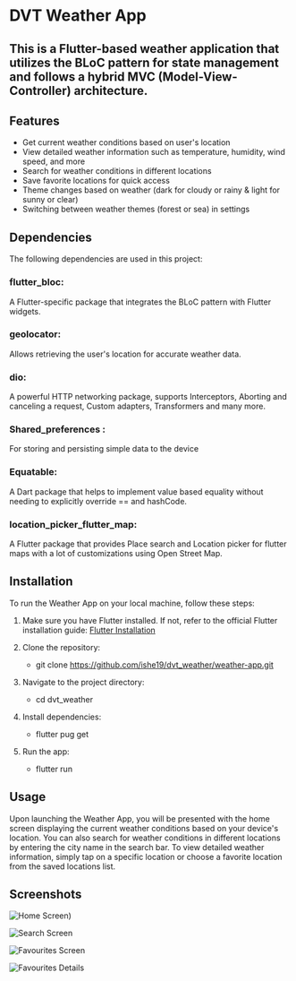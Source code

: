 # DVT Weather App



## This is a Flutter-based weather application that utilizes the BLoC pattern for state management and follows a hybrid MVC (Model-View-Controller) architecture.

## Features
- Get current weather conditions based on user's location
- View detailed weather information such as temperature, humidity, wind speed, and more
- Search for weather conditions in different locations
- Save favorite locations for quick access
- Theme changes based on weather (dark for cloudy or rainy & light for sunny or clear)
- Switching between weather themes (forest or sea) in settings

## Dependencies
The following dependencies are used in this project:

### flutter_bloc: 
  A Flutter-specific package that integrates the BLoC pattern with Flutter widgets.

### geolocator: 
  Allows retrieving the user's location for accurate weather data.

### dio:
  A powerful HTTP networking package, supports Interceptors, Aborting and canceling a request, Custom adapters, Transformers and many more.

### Shared_preferences :
  For storing and persisting simple data to the device

### Equatable:
  A Dart package that helps to implement value based equality without needing to explicitly override == and hashCode.

### location_picker_flutter_map:
A Flutter package that provides Place search and Location picker for flutter maps with a lot of customizations using Open Street Map.




## Installation
To run the Weather App on your local machine, follow these steps:

1. Make sure you have Flutter installed. If not, refer to the official Flutter installation guide: [Flutter Installation](https://docs.flutter.dev/get-started/install)

2. Clone the repository:
   - git clone https://github.com/ishe19/dvt_weather/weather-app.git
3. Navigate to the project directory:
   - cd dvt_weather
4. Install dependencies:
   - flutter pug get
5. Run the app:
   - flutter run

## Usage
Upon launching the Weather App, you will be presented with the home screen displaying the current weather conditions based on your device's location. You can also search for weather conditions in different locations by entering the city name in the search bar.
To view detailed weather information, simply tap on a specific location or choose a favorite location from the saved locations list.

## Screenshots

![Home Screen](https://github.com/ishe19/dvt_weather/blob/main/assets/screenshots/home_screen.png))

![Search Screen](https://github.com/ishe19/dvt_weather/blob/main/assets/screenshots/search_screen.png)

![Favourites Screen](https://github.com/ishe19/dvt_weather/blob/main/assets/screenshots/favourites_screen.png)

![Favourites Details](https://github.com/ishe19/dvt_weather/blob/main/assets/screenshots/Favourites_Details_Screen.png)





